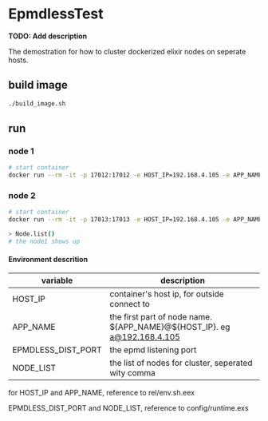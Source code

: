 # EpmdlessTest

**TODO: Add description**

The demostration for how to cluster dockerized elixir nodes on seperate hosts.


## build image

```bash
./build_image.sh
```

## run

### node 1
```bash
# start container
docker run --rm -it -p 17012:17012 -e HOST_IP=192.168.4.105 -e APP_NAME=a -e EPMDLESS_DIST_PORT=17012 -e NODE_LIST=a@192.168.4.105:17012,b@192.168.4.105:17013  epmdless_test:1.0

```

### node 2
```bash
# start container
docker run --rm -it -p 17013:17013 -e HOST_IP=192.168.4.105 -e APP_NAME=b -e EPMDLESS_DIST_PORT=17013 -e NODE_LIST=a@192.168.4.105:17012,b@192.168.4.105:17013  epmdless_test:1.0

> Node.list()
# the node1 shows up

```




#### Environment descrition

| variable | description |
| -------- | ---------------------------------------------------- |
| HOST_IP  | container's host ip, for outside connect to          |
| APP_NAME | the first part of node name.  \$\{APP_NAME}@\$\{HOST_IP}. eg a@192.168.4.105 |
| EPMDLESS_DIST_PORT | the epmd listening port |
| NODE_LIST | the list of nodes for cluster, seperated wity comma |



for HOST_IP and APP_NAME, reference to rel/env.sh.eex

EPMDLESS_DIST_PORT and NODE_LIST, reference to config/runtime.exs
